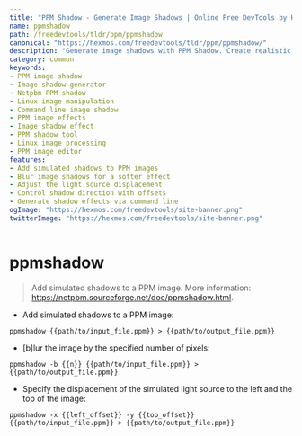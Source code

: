 ```yaml
---
title: "PPM Shadow - Generate Image Shadows | Online Free DevTools by Hexmos"
name: ppmshadow
path: /freedevtools/tldr/ppm/ppmshadow
canonical: "https://hexmos.com/freedevtools/tldr/ppm/ppmshadow/"
description: "Generate image shadows with PPM Shadow. Create realistic shadow effects for your images using command-line options. Free online tool, no registration required."
category: common
keywords:
- PPM image shadow
- Image shadow generator
- Netpbm PPM shadow
- Linux image manipulation
- Command line image shadow
- PPM image effects
- Image shadow effect
- PPM shadow tool
- Linux image processing
- PPM image editor
features:
- Add simulated shadows to PPM images
- Blur image shadows for a softer effect
- Adjust the light source displacement
- Control shadow direction with offsets
- Generate shadow effects via command line
ogImage: "https://hexmos.com/freedevtools/site-banner.png"
twitterImage: "https://hexmos.com/freedevtools/site-banner.png"
---
```


# ppmshadow

> Add simulated shadows to a PPM image.
> More information: <https://netpbm.sourceforge.net/doc/ppmshadow.html>.

- Add simulated shadows to a PPM image:

`ppmshadow {{path/to/input_file.ppm}} > {{path/to/output_file.ppm}}`

- [b]lur the image by the specified number of pixels:

`ppmshadow -b {{n}} {{path/to/input_file.ppm}} > {{path/to/output_file.ppm}}`

- Specify the displacement of the simulated light source to the left and the top of the image:

`ppmshadow -x {{left_offset}} -y {{top_offset}} {{path/to/input_file.ppm}} > {{path/to/output_file.ppm}}`
